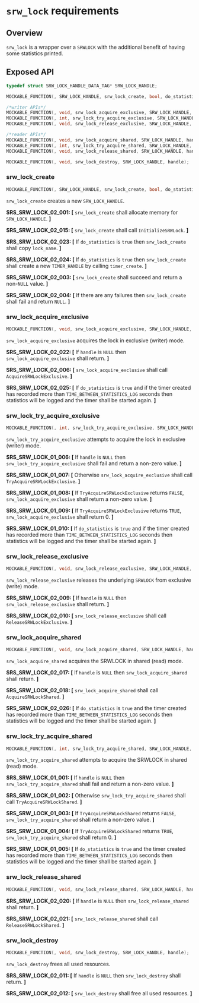 `srw_lock` requirements
============

## Overview

`srw_lock` is a wrapper over a `SRWLOCK` with the additional benefit of having some statistics printed.

## Exposed API

```c
typedef struct SRW_LOCK_HANDLE_DATA_TAG* SRW_LOCK_HANDLE;

MOCKABLE_FUNCTION(, SRW_LOCK_HANDLE, srw_lock_create, bool, do_statistics, const char*, lock_name);

/*writer APIs*/
MOCKABLE_FUNCTION(, void, srw_lock_acquire_exclusive, SRW_LOCK_HANDLE, handle);
MOCKABLE_FUNCTION(, int, srw_lock_try_acquire_exclusive, SRW_LOCK_HANDLE, handle);
MOCKABLE_FUNCTION(, void, srw_lock_release_exclusive, SRW_LOCK_HANDLE, handle);

/*reader APIs*/
MOCKABLE_FUNCTION(, void, srw_lock_acquire_shared, SRW_LOCK_HANDLE, handle);
MOCKABLE_FUNCTION(, int, srw_lock_try_acquire_shared, SRW_LOCK_HANDLE, handle);
MOCKABLE_FUNCTION(, void, srw_lock_release_shared, SRW_LOCK_HANDLE, handle);

MOCKABLE_FUNCTION(, void, srw_lock_destroy, SRW_LOCK_HANDLE, handle);
```

### srw_lock_create
```c
MOCKABLE_FUNCTION(, SRW_LOCK_HANDLE, srw_lock_create, bool, do_statistics, const char*, lock_name);
```

`srw_lock_create` creates a new `SRW_LOCK_HANDLE`.

**SRS_SRW_LOCK_02_001: [** `srw_lock_create` shall allocate memory for `SRW_LOCK_HANDLE`. **]**

**SRS_SRW_LOCK_02_015: [** `srw_lock_create` shall call `InitializeSRWLock`. **]**

**SRS_SRW_LOCK_02_023: [** If `do_statistics` is `true` then `srw_lock_create` shall copy `lock_name`.  **]**

**SRS_SRW_LOCK_02_024: [** If `do_statistics` is `true` then `srw_lock_create` shall create a new `TIMER_HANDLE` by calling `timer_create`. **]**

**SRS_SRW_LOCK_02_003: [** `srw_lock_create` shall succeed and return a non-`NULL` value. **]**

**SRS_SRW_LOCK_02_004: [** If there are any failures then `srw_lock_create` shall fail and return `NULL`. **]**

### srw_lock_acquire_exclusive
```c
MOCKABLE_FUNCTION(, void, srw_lock_acquire_exclusive, SRW_LOCK_HANDLE, handle);
```

`srw_lock_acquire_exclusive` acquires the lock in exclusive (writer) mode.

**SRS_SRW_LOCK_02_022: [** If `handle` is `NULL` then `srw_lock_acquire_exclusive` shall return. **]**

**SRS_SRW_LOCK_02_006: [** `srw_lock_acquire_exclusive` shall call `AcquireSRWLockExclusive`. **]**

**SRS_SRW_LOCK_02_025: [** If `do_statistics` is `true` and if the timer created has recorded more than `TIME_BETWEEN_STATISTICS_LOG` seconds then statistics will be logged and the timer shall be started again. **]**

### srw_lock_try_acquire_exclusive
```c
MOCKABLE_FUNCTION(, int, srw_lock_try_acquire_exclusive, SRW_LOCK_HANDLE, handle);
```

`srw_lock_try_acquire_exclusive` attempts to acquire the lock in exclusive (writer) mode.

**SRS_SRW_LOCK_01_006: [** If `handle` is `NULL` then `srw_lock_try_acquire_exclusive` shall fail and return a non-zero value. **]**

**SRS_SRW_LOCK_01_007: [** Otherwise `srw_lock_acquire_exclusive` shall call `TryAcquireSRWLockExclusive`. **]**

**SRS_SRW_LOCK_01_008: [** If `TryAcquireSRWLockExclusive` returns `FALSE`, `srw_lock_acquire_exclusive` shall return a non-zero value. **]**

**SRS_SRW_LOCK_01_009: [** If `TryAcquireSRWLockExclusive` returns `TRUE`, `srw_lock_acquire_exclusive` shall return 0. **]**

**SRS_SRW_LOCK_01_010: [** If `do_statistics` is `true` and if the timer created has recorded more than `TIME_BETWEEN_STATISTICS_LOG` seconds then statistics will be logged and the timer shall be started again. **]**

### srw_lock_release_exclusive
```c
MOCKABLE_FUNCTION(, void, srw_lock_release_exclusive, SRW_LOCK_HANDLE, handle);
```

`srw_lock_release_exclusive` releases the underlying `SRWLOCK` from exclusive (write) mode.

**SRS_SRW_LOCK_02_009: [** If `handle` is `NULL` then `srw_lock_release_exclusive` shall return. **]**

**SRS_SRW_LOCK_02_010: [** `srw_lock_release_exclusive` shall call `ReleaseSRWLockExclusive`. **]**


### srw_lock_acquire_shared
```c
MOCKABLE_FUNCTION(, void, srw_lock_acquire_shared, SRW_LOCK_HANDLE, handle);
```

`srw_lock_acquire_shared` acquires the SRWLOCK in shared (read) mode.

**SRS_SRW_LOCK_02_017: [** If `handle` is `NULL` then `srw_lock_acquire_shared` shall return. **]**

**SRS_SRW_LOCK_02_018: [** `srw_lock_acquire_shared` shall call `AcquireSRWLockShared`. **]**

**SRS_SRW_LOCK_02_026: [** If `do_statistics` is `true` and the timer created has recorded more than `TIME_BETWEEN_STATISTICS_LOG` seconds then statistics will be logged and the timer shall be started again. **]**

### srw_lock_try_acquire_shared
```c
MOCKABLE_FUNCTION(, int, srw_lock_try_acquire_shared, SRW_LOCK_HANDLE, handle);
```

`srw_lock_try_acquire_shared` attempts to acquire the SRWLOCK in shared (read) mode.

**SRS_SRW_LOCK_01_001: [** If `handle` is `NULL` then `srw_lock_try_acquire_shared` shall fail and return a non-zero value. **]**

**SRS_SRW_LOCK_01_002: [** Otherwise `srw_lock_try_acquire_shared` shall call `TryAcquireSRWLockShared`. **]**

**SRS_SRW_LOCK_01_003: [** If `TryAcquireSRWLockShared` returns `FALSE`, `srw_lock_try_acquire_shared` shall return a non-zero value. **]**

**SRS_SRW_LOCK_01_004: [** If `TryAcquireSRWLockShared` returns `TRUE`, `srw_lock_try_acquire_shared` shall return 0. **]**

**SRS_SRW_LOCK_01_005: [** If `do_statistics` is `true` and the timer created has recorded more than `TIME_BETWEEN_STATISTICS_LOG` seconds then statistics will be logged and the timer shall be started again. **]**


### srw_lock_release_shared
```c
MOCKABLE_FUNCTION(, void, srw_lock_release_shared, SRW_LOCK_HANDLE, handle);
```

**SRS_SRW_LOCK_02_020: [** If `handle` is `NULL` then `srw_lock_release_shared` shall return. **]**

**SRS_SRW_LOCK_02_021: [** `srw_lock_release_shared` shall call `ReleaseSRWLockShared`. **]**


### srw_lock_destroy
```c
MOCKABLE_FUNCTION(, void, srw_lock_destroy, SRW_LOCK_HANDLE, handle);
```

`srw_lock_destroy` frees all used resources.

**SRS_SRW_LOCK_02_011: [** If `handle` is `NULL` then `srw_lock_destroy` shall return. **]**

**SRS_SRW_LOCK_02_012: [** `srw_lock_destroy` shall free all used resources. **]**

